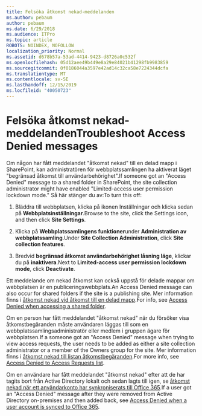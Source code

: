 ```yaml
---
title: Felsöka åtkomst nekad-meddelanden
ms.author: pebaum
author: pebaum
ms.date: 6/29/2018
ms.audience: ITPro
ms.topic: article
ROBOTS: NOINDEX, NOFOLLOW
localization_priority: Normal
ms.assetid: d678b57a-53ad-4414-9423-d8726a0c532f
ms.openlocfilehash: 05d12aee49b449e8a29e84021b41298fb9983859
ms.sourcegitcommit: 0f0186044a3597e42ad14c32ca58e7224344dcfa
ms.translationtype: MT
ms.contentlocale: sv-SE
ms.lasthandoff: 12/15/2019
ms.locfileid: "40050723"
---
```

# <a name="troubleshoot-access-denied-messages"></a><span data-ttu-id="5eb1a-102">Felsöka åtkomst nekad-meddelanden</span><span class="sxs-lookup"><span data-stu-id="5eb1a-102">Troubleshoot Access Denied messages</span></span>

<span data-ttu-id="5eb1a-103">Om någon har fått meddelandet "åtkomst nekad" till en delad mapp i SharePoint, kan administratören för webbplatssamlingen ha aktiverat läget "begränsad åtkomst till användarbehörighet".</span><span class="sxs-lookup"><span data-stu-id="5eb1a-103">If someone got an "Access Denied" message to a shared folder in SharePoint, the site collection administrator might have enabled "Limited-access user permission lockdown mode."</span></span> <span data-ttu-id="5eb1a-104">Så här stänger du av:</span><span class="sxs-lookup"><span data-stu-id="5eb1a-104">To turn this off:</span></span> 
  
1. <span data-ttu-id="5eb1a-105">Bläddra till webbplatsen, klicka på ikonen Inställningar och klicka sedan på **Webbplatsinställningar**.</span><span class="sxs-lookup"><span data-stu-id="5eb1a-105">Browse to the site, click the Settings icon, and then click **Site Settings**.</span></span>
    
2. <span data-ttu-id="5eb1a-106">Klicka på **Webbplatssamlingens funktioner**under **Administration av webbplatssamling**.</span><span class="sxs-lookup"><span data-stu-id="5eb1a-106">Under **Site Collection Administration**, click **Site collection features**.</span></span>
    
3. <span data-ttu-id="5eb1a-107">Bredvid **begränsad åtkomst användarbehörighet låsning läge**, klickar du på **inaktivera**.</span><span class="sxs-lookup"><span data-stu-id="5eb1a-107">Next to **Limited-access user permission lockdown mode**, click **Deactivate**.</span></span>
    
<span data-ttu-id="5eb1a-108">Ett meddelande om nekad åtkomst kan också uppstå för delade mappar om webbplatsen är en publiceringswebbplats.</span><span class="sxs-lookup"><span data-stu-id="5eb1a-108">An Access Denied message can also occur for shared folders if the site is a publishing site.</span></span> <span data-ttu-id="5eb1a-109">Mer information finns i [åtkomst nekad vid åtkomst till en delad mapp](https://go.microsoft.com/fwlink/?linkid=2004317).</span><span class="sxs-lookup"><span data-stu-id="5eb1a-109">For info, see [Access Denied when accessing a shared folder](https://go.microsoft.com/fwlink/?linkid=2004317).</span></span>
  
<span data-ttu-id="5eb1a-110">Om en person har fått meddelandet "åtkomst nekad" när du försöker visa åtkomstbegäranden måste användaren läggas till som en webbplatssamlingsadministratör eller medlem i gruppen ägare för webbplatsen.</span><span class="sxs-lookup"><span data-stu-id="5eb1a-110">If a someone got an "Access Denied" message when trying to view access requests, the user needs to be added as either a site collection administrator or a member of the Owners group for the site.</span></span> <span data-ttu-id="5eb1a-111">Mer information finns i [åtkomst nekad till listan åtkomstbegäranden](https://go.microsoft.com/fwlink/?linkid=2004220).</span><span class="sxs-lookup"><span data-stu-id="5eb1a-111">For more info, see [Access Denied to Access Requests list](https://go.microsoft.com/fwlink/?linkid=2004220).</span></span>
  
<span data-ttu-id="5eb1a-112">Om en användare har fått meddelandet "åtkomst nekad" efter att de har tagits bort från Active Directory lokalt och sedan lagts till igen, se [åtkomst nekad när ett användarkonto har synkroniserats till Office 365](https://go.microsoft.com/fwlink/?linkid=2004318).</span><span class="sxs-lookup"><span data-stu-id="5eb1a-112">If a user got an "Access Denied" message after they were removed from Active Directory on-premises and then added back, see [Access Denied when a user account is synced to Office 365](https://go.microsoft.com/fwlink/?linkid=2004318).</span></span>
  


